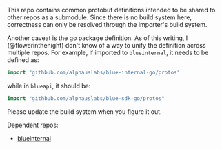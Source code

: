 This repo contains common protobuf definitions intended to be shared to other repos as a submodule. Since there is no build system here, correctness can only be resolved through the importer's build system.

Another caveat is the go package definition. As of this writing, I (@flowerinthenight) don't know of a way to unify the definition across multiple repos. For example, if imported to `blueinternal`, it needs to be defined as:

```go
import "githbub.com/alphauslabs/blue-internal-go/protos"
```

while in `blueapi`, it should be:

```go
import "githbub.com/alphauslabs/blue-sdk-go/protos"
```

Please update the build system when you figure it out.

Dependent repos:
* [blueinternal](https://github.com/alphauslabs/blueinternal)
